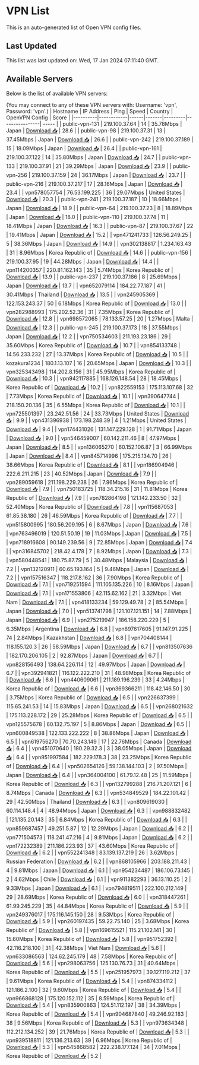 # VPN List

This is an auto-generated list of Open VPN config files.

## Last Updated

This list was last updated on: Wed, 17 Jan 2024 07:11:40 GMT.

## Available Servers

Below is the list of available VPN servers:

(You may connect to any of these VPN servers with: Username: 'vpn', Password: 'vpn'.)
| Hostname | IP Address | Ping | Speed | Country | OpenVPN Config | Score |
|----------|------------|------|-------|---------|----------------| ----- |
| public-vpn-131 | 219.100.37.64 | 14 | 35.78Mbps | Japan | [Download 📥](./configs/server_0_JP.ovpn) | 28.6 |
| public-vpn-98 | 219.100.37.31 | 13 | 37.45Mbps | Japan | [Download 📥](./configs/server_1_JP.ovpn) | 26.6 |
| public-vpn-242 | 219.100.37.189 | 15 | 18.09Mbps | Japan | [Download 📥](./configs/server_2_JP.ovpn) | 26.4 |
| public-vpn-161 | 219.100.37.122 | 14 | 35.80Mbps | Japan | [Download 📥](./configs/server_3_JP.ovpn) | 24.7 |
| public-vpn-133 | 219.100.37.91 | 21 | 39.29Mbps | Japan | [Download 📥](./configs/server_4_JP.ovpn) | 23.9 |
| public-vpn-256 | 219.100.37.159 | 24 | 36.17Mbps | Japan | [Download 📥](./configs/server_5_JP.ovpn) | 23.7 |
| public-vpn-216 | 219.100.37.217 | 17 | 28.16Mbps | Japan | [Download 📥](./configs/server_6_JP.ovpn) | 23.4 |
| vpn578057754 | 76.53.199.225 | 36 | 29.07Mbps | United States | [Download 📥](./configs/server_7_US.ovpn) | 20.3 |
| public-vpn-241 | 219.100.37.187 | 10 | 18.66Mbps | Japan | [Download 📥](./configs/server_8_JP.ovpn) | 18.9 |
| public-vpn-64 | 219.100.37.23 | 8 | 18.89Mbps | Japan | [Download 📥](./configs/server_9_JP.ovpn) | 18.0 |
| public-vpn-110 | 219.100.37.74 | 11 | 18.41Mbps | Japan | [Download 📥](./configs/server_10_JP.ovpn) | 16.3 |
| public-vpn-87 | 219.100.37.67 | 22 | 19.41Mbps | Japan | [Download 📥](./configs/server_11_JP.ovpn) | 15.2 |
| vpn471241733 | 126.56.249.25 | 5 | 38.36Mbps | Japan | [Download 📥](./configs/server_12_JP.ovpn) | 14.9 |
| vpn302138817 | 1.234.163.43 | 31 | 8.96Mbps | Korea Republic of | [Download 📥](./configs/server_13_KR.ovpn) | 14.6 |
| public-vpn-156 | 219.100.37.95 | 19 | 44.28Mbps | Japan | [Download 📥](./configs/server_14_JP.ovpn) | 14.4 |
| vpn114200357 | 220.81.162.143 | 35 | 5.74Mbps | Korea Republic of | [Download 📥](./configs/server_15_KR.ovpn) | 13.9 |
| public-vpn-237 | 219.100.37.186 | 8 | 25.69Mbps | Japan | [Download 📥](./configs/server_16_JP.ovpn) | 13.7 |
| vpn652079114 | 184.22.77.187 | 41 | 30.41Mbps | Thailand | [Download 📥](./configs/server_17_TH.ovpn) | 13.5 |
| vpn245905369 | 122.153.243.37 | 50 | 6.18Mbps | Korea Republic of | [Download 📥](./configs/server_18_KR.ovpn) | 13.0 |
| vpn282988993 | 175.202.52.36 | 31 | 7.35Mbps | Korea Republic of | [Download 📥](./configs/server_19_KR.ovpn) | 12.8 |
| vpn698572065 | 78.133.57.25 | 20 | 1.27Mbps | Malta | [Download 📥](./configs/server_20_MT.ovpn) | 12.3 |
| public-vpn-245 | 219.100.37.173 | 18 | 37.55Mbps | Japan | [Download 📥](./configs/server_21_JP.ovpn) | 12.2 |
| vpn750534603 | 211.193.23.186 | 29 | 35.60Mbps | Korea Republic of | [Download 📥](./configs/server_22_KR.ovpn) | 10.7 |
| vpn854133748 | 14.56.233.232 | 27 | 13.37Mbps | Korea Republic of | [Download 📥](./configs/server_23_KR.ovpn) | 10.5 |
| kozakura1234 | 180.1.13.107 | 16 | 20.65Mbps | Japan | [Download 📥](./configs/server_24_JP.ovpn) | 10.3 |
| vpn325343498 | 114.202.8.156 | 31 | 45.95Mbps | Korea Republic of | [Download 📥](./configs/server_25_KR.ovpn) | 10.3 |
| vpn942117885 | 168.126.148.54 | 28 | 18.45Mbps | Korea Republic of | [Download 📥](./configs/server_26_KR.ovpn) | 10.2 |
| vpn822559153 | 175.113.107.68 | 32 | 7.73Mbps | Korea Republic of | [Download 📥](./configs/server_27_KR.ovpn) | 10.1 |
| vpn390647744 | 218.150.20.136 | 35 | 6.55Mbps | Korea Republic of | [Download 📥](./configs/server_28_KR.ovpn) | 10.1 |
| vpn725501397 | 23.242.51.56 | 24 | 33.73Mbps | United States | [Download 📥](./configs/server_29_US.ovpn) | 9.9 |
| vpn431396938 | 173.198.248.39 | 4 | 1.21Mbps | United States | [Download 📥](./configs/server_30_US.ovpn) | 9.4 |
| vpn174431026 | 131.147.229.128 | 1 | 91.71Mbps | Japan | [Download 📥](./configs/server_31_JP.ovpn) | 9.0 |
| vpn546459007 | 60.142.211.46 | 8 | 47.97Mbps | Japan | [Download 📥](./configs/server_32_JP.ovpn) | 8.5 |
| vpn136065270 | 60.152.106.87 | 3 | 66.99Mbps | Japan | [Download 📥](./configs/server_33_JP.ovpn) | 8.4 |
| vpn845714996 | 175.215.134.70 | 26 | 38.66Mbps | Korea Republic of | [Download 📥](./configs/server_34_KR.ovpn) | 8.1 |
| vpn186904946 | 222.6.211.215 | 23 | 40.52Mbps | Japan | [Download 📥](./configs/server_35_JP.ovpn) | 7.9 |
| vpn289059618 | 211.198.229.238 | 26 | 7.96Mbps | Korea Republic of | [Download 📥](./configs/server_36_KR.ovpn) | 7.9 |
| vpn750183725 | 118.34.215.16 | 31 | 11.81Mbps | Korea Republic of | [Download 📥](./configs/server_37_KR.ovpn) | 7.9 |
| vpn782864198 | 121.142.233.50 | 32 | 52.40Mbps | Korea Republic of | [Download 📥](./configs/server_38_KR.ovpn) | 7.8 |
| vpn115687053 | 61.85.38.180 | 26 | 46.59Mbps | Korea Republic of | [Download 📥](./configs/server_39_KR.ovpn) | 7.7 |
| vpn515800995 | 180.56.209.195 | 6 | 8.67Mbps | Japan | [Download 📥](./configs/server_40_JP.ovpn) | 7.6 |
| vpn763496019 | 120.51.50.19 | 19 | 11.03Mbps | Japan | [Download 📥](./configs/server_41_JP.ovpn) | 7.5 |
| vpn718916608 | 90.149.239.56 | 9 | 72.85Mbps | Japan | [Download 📥](./configs/server_42_JP.ovpn) | 7.4 |
| vpn316845702 | 218.42.4.178 | 7 | 8.92Mbps | Japan | [Download 📥](./configs/server_43_JP.ovpn) | 7.3 |
| vpn580448541 | 180.75.87.79 | 5 | 30.48Mbps | Malaysia | [Download 📥](./configs/server_44_MY.ovpn) | 7.2 |
| vpn132120911 | 60.65.193.164 | 5 | 9.46Mbps | Japan | [Download 📥](./configs/server_45_JP.ovpn) | 7.2 |
| vpn157516347 | 118.217.8.162 | 36 | 7.90Mbps | Korea Republic of | [Download 📥](./configs/server_46_KR.ovpn) | 7.1 |
| vpn719251594 | 111.105.135.226 | 10 | 8.16Mbps | Japan | [Download 📥](./configs/server_47_JP.ovpn) | 7.1 |
| vpn171553806 | 42.115.62.162 | 21 | 3.32Mbps | Viet Nam | [Download 📥](./configs/server_48_VN.ovpn) | 7.1 |
| vpn418133234 | 59.129.49.78 | 2 | 85.54Mbps | Japan | [Download 📥](./configs/server_49_JP.ovpn) | 7.0 |
| vpn513741798 | 121.107.121.151 | 14 | 7.88Mbps | Japan | [Download 📥](./configs/server_50_JP.ovpn) | 6.9 |
| vpn275219947 | 186.158.220.229 | 5 | 6.35Mbps | Argentina | [Download 📥](./configs/server_51_AR.ovpn) | 6.8 |
| vpn897617605 | 91.147.91.225 | 74 | 2.84Mbps | Kazakhstan | [Download 📥](./configs/server_52_KZ.ovpn) | 6.8 |
| vpn704408144 | 118.155.120.3 | 26 | 58.59Mbps | Japan | [Download 📥](./configs/server_53_JP.ovpn) | 6.7 |
| vpn813507636 | 182.170.206.105 | 2 | 92.87Mbps | Japan | [Download 📥](./configs/server_54_JP.ovpn) | 6.7 |
| vpn828156493 | 138.64.226.114 | 12 | 49.97Mbps | Japan | [Download 📥](./configs/server_55_JP.ovpn) | 6.7 |
| vpn392941821 | 116.122.222.210 | 31 | 48.98Mbps | Korea Republic of | [Download 📥](./configs/server_56_KR.ovpn) | 6.6 |
| vpn440609061 | 211.189.196.239 | 33 | 4.24Mbps | Korea Republic of | [Download 📥](./configs/server_57_KR.ovpn) | 6.6 |
| vpn369366211 | 118.42.146.50 | 30 | 3.75Mbps | Korea Republic of | [Download 📥](./configs/server_58_KR.ovpn) | 6.5 |
| vpn226637399 | 115.65.241.53 | 14 | 15.83Mbps | Japan | [Download 📥](./configs/server_59_JP.ovpn) | 6.5 |
| vpn268021632 | 175.113.228.172 | 29 | 25.28Mbps | Korea Republic of | [Download 📥](./configs/server_60_KR.ovpn) | 6.5 |
| vpn125575678 | 60.132.75.197 | 5 | 8.86Mbps | Japan | [Download 📥](./configs/server_61_JP.ovpn) | 6.5 |
| vpn600849538 | 122.133.222.222 | 8 | 38.86Mbps | Japan | [Download 📥](./configs/server_62_JP.ovpn) | 6.5 |
| vpn619756270 | 70.70.243.149 | 17 | 22.76Mbps | Canada | [Download 📥](./configs/server_63_CA.ovpn) | 6.4 |
| vpn451070640 | 180.29.32.3 | 3 | 38.05Mbps | Japan | [Download 📥](./configs/server_64_JP.ovpn) | 6.4 |
| vpn951997584 | 182.229.178.3 | 38 | 23.25Mbps | Korea Republic of | [Download 📥](./configs/server_65_KR.ovpn) | 6.4 |
| vpn502654126 | 59.138.144.103 | 2 | 97.50Mbps | Japan | [Download 📥](./configs/server_66_JP.ovpn) | 6.4 |
| vpn364004100 | 61.79.12.48 | 25 | 11.59Mbps | Korea Republic of | [Download 📥](./configs/server_67_KR.ovpn) | 6.3 |
| vpn132799288 | 216.71.207.121 | 6 | 8.74Mbps | Canada | [Download 📥](./configs/server_68_CA.ovpn) | 6.3 |
| vpn534849529 | 184.22.101.42 | 29 | 42.50Mbps | Thailand | [Download 📥](./configs/server_69_TH.ovpn) | 6.3 |
| vpn809619030 | 60.114.148.4 | 4 | 48.94Mbps | Japan | [Download 📥](./configs/server_70_JP.ovpn) | 6.3 |
| vpn988832482 | 121.135.20.143 | 35 | 6.84Mbps | Korea Republic of | [Download 📥](./configs/server_71_KR.ovpn) | 6.3 |
| vpn859687457 | 49.251.5.87 | 12 | 12.29Mbps | Japan | [Download 📥](./configs/server_72_JP.ovpn) | 6.2 |
| vpn771504573 | 118.241.47.216 | 4 | 9.81Mbps | Japan | [Download 📥](./configs/server_73_JP.ovpn) | 6.2 |
| vpn172232389 | 211.186.223.93 | 37 | 43.60Mbps | Korea Republic of | [Download 📥](./configs/server_74_KR.ovpn) | 6.2 |
| vpn552241348 | 83.139.137.219 | 26 | 3.62Mbps | Russian Federation | [Download 📥](./configs/server_75_RU.ovpn) | 6.2 |
| vpn868105966 | 203.188.211.43 | 4 | 9.81Mbps | Japan | [Download 📥](./configs/server_76_JP.ovpn) | 6.1 |
| vpn954234487 | 186.106.73.145 | 2 | 4.62Mbps | Chile | [Download 📥](./configs/server_77_CL.ovpn) | 6.1 |
| vpn911382293 | 36.13.110.25 | 2 | 9.33Mbps | Japan | [Download 📥](./configs/server_78_JP.ovpn) | 6.1 |
| vpn794819511 | 222.100.212.149 | 29 | 28.69Mbps | Korea Republic of | [Download 📥](./configs/server_79_KR.ovpn) | 6.0 |
| vpn318447261 | 61.99.245.229 | 35 | 44.84Mbps | Korea Republic of | [Download 📥](./configs/server_80_KR.ovpn) | 5.9 |
| vpn249376017 | 175.116.145.150 | 28 | 9.53Mbps | Korea Republic of | [Download 📥](./configs/server_81_KR.ovpn) | 5.9 |
| vpn260197435 | 59.22.75.140 | 25 | 3.68Mbps | Korea Republic of | [Download 📥](./configs/server_82_KR.ovpn) | 5.8 |
| vpn169615521 | 115.21.102.141 | 30 | 15.60Mbps | Korea Republic of | [Download 📥](./configs/server_83_KR.ovpn) | 5.8 |
| vpn951752392 | 42.116.218.100 | 31 | 42.38Mbps | Viet Nam | [Download 📥](./configs/server_84_VN.ovpn) | 5.6 |
| vpn633086563 | 124.62.245.179 | 48 | 7.58Mbps | Korea Republic of | [Download 📥](./configs/server_85_KR.ovpn) | 5.6 |
| vpn298063756 | 125.130.76.73 | 31 | 40.64Mbps | Korea Republic of | [Download 📥](./configs/server_86_KR.ovpn) | 5.5 |
| vpn251957973 | 39.127.119.212 | 37 | 9.61Mbps | Korea Republic of | [Download 📥](./configs/server_87_KR.ovpn) | 5.4 |
| vpn874334112 | 121.186.2.100 | 32 | 9.60Mbps | Korea Republic of | [Download 📥](./configs/server_88_KR.ovpn) | 5.4 |
| vpn966868128 | 175.120.152.112 | 35 | 8.59Mbps | Korea Republic of | [Download 📥](./configs/server_89_KR.ovpn) | 5.4 |
| vpn835900863 | 124.51.112.197 | 38 | 34.39Mbps | Korea Republic of | [Download 📥](./configs/server_90_KR.ovpn) | 5.4 |
| vpn904687840 | 49.246.92.183 | 38 | 9.56Mbps | Korea Republic of | [Download 📥](./configs/server_91_KR.ovpn) | 5.3 |
| vpn973634348 | 112.212.134.252 | 39 | 21.76Mbps | Korea Republic of | [Download 📥](./configs/server_92_KR.ovpn) | 5.3 |
| vpn939518811 | 121.136.213.63 | 39 | 6.96Mbps | Korea Republic of | [Download 📥](./configs/server_93_KR.ovpn) | 5.3 |
| vpn545868582 | 222.238.177.124 | 34 | 7.01Mbps | Korea Republic of | [Download 📥](./configs/server_94_KR.ovpn) | 5.2 |
